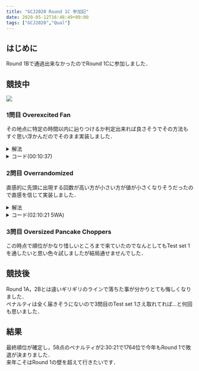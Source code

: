 ```yaml
---
title: "GCJ2020 Round 1C 参加記"
date: 2020-05-12T16:48:49+09:00
tags: ["GCJ2020","Qual"]
---
```

## はじめに
Round 1Bで通過出来なかったのでRound 1Cに参加しました．  

## 競技中
![](/images/gcj2020_r1c_submitlist.jpg)

### 1問目 Overexcited Fan
その地点に特定の時間以内に辿りつけるか判定出来れば良さそうでその方法もすぐ思い浮かんだのでそのまま実装しました．  

<details><summary>解法</summary>
移動する度にその点のX,Y座標の和が経過時間以下かどうか確認し，小さければその時点で到達可能で到達可能な点が無ければ不可能です．  
</details>

<details><summary>コード(00:10:37)</summary>

```cpp
#include <bits/stdc++.h>
using namespace std;
using i64 = long long;
#define endl "\n"

int main()
{
  int T;
  cin >> T;
  for (i64 _ = 1; _ <= T; _++)
  {
    i64 X, Y;
    string S;
    cin >> X >> Y >> S;
    for (i64 i = 0; i < S.size(); i++)
    {
      if (S[i] == 'N')
        Y++;
      else if (S[i] == 'S')
        Y--;
      else if (S[i] == 'W')
        X--;
      else
        X++;
      if (abs(X) + abs(Y) <= i + 1)
      {
        cout << "Case #" << _ << ": " << i + 1 << endl;
        goto fin;
      }
    }
    cout << "Case #" << _ << ": "
         << "IMPOSSIBLE" << endl;
  fin:;
  }
  return 0;
}
```
</details>

### 2問目 Overrandomized
直感的に先頭に出現する回数が高い方が小さい方が値が小さくなりそうだったので直感を信じて実装しました．  

<details><summary>解法</summary>
先頭での出現回数から1~9の値を確定し，最後に使われてないのが0に確定します．  
</details>

<details><summary>コード(02:10:21 5WA)</summary>

```cpp
#include <bits/stdc++.h>
using namespace std;
using i64 = long long;
#define endl "\n"

int main()
{
  int T;
  cin >> T;
  for (i64 _ = 1; _ <= T; _++)
  {
    i64 U;
    cin >> U;
    vector<vector<char>> res(10);
    set<char> tt;
    map<char, i64> s3;
    for (i64 i = 0; i < 10000; i++)
    {
      string M, R;
      cin >> M >> R;
      for (char j : R)
        tt.insert(j);
      s3[R[0]]++;
    }
    string ans;
    set<char> use;
    vector<pair<i64, char>> list;
    for (pair<char, i64> i : s3)
    {
      list.push_back({i.second, i.first});
      use.insert(i.first);
    }
    sort(list.rbegin(), list.rend());
    for (pair<i64, char> i : list)
      ans += i.second;
    for (char j : tt)
      if (use.count(j) == 0)
      {
        ans = j + ans;
        break;
      }
    cout << "Case #" << _ << ": " << ans << endl;
  }
  return 0;
}
```
</details>

### 3問目 Oversized Pancake Choppers
この時点で順位がかなり惜しいところまで来ていたのでなんとしてもTest set 1を通したいと思い色々試しましたが結局通せませんでした．  

## 競技後
Round 1A，2Bとは違いギリギリのラインで落ちた事が分かりとても悔しくなりました．  
ペナルティは全く届きそうにないので3問目のTest set 1さえ取れてれば...と何回も思いました．  

## 結果
最終順位が確定し，58点のペナルティが2:30:21で1764位で今年もRound 1で敗退が決まりました．  
来年こそはRound 1の壁を超えて行きたいです．  
